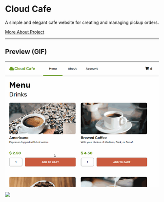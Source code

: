 # Cloud Cafe

A simple and elegant cafe website for creating and managing pickup orders.

[More About Project](https://docs.google.com/document/d/1NYFWOZYdl1Sm-Q_gOm00AdWmEpV6wkcPkNkulVgx_qU/edit?usp=sharing)

---------------
Preview (GIF)
---------------
![](353_demo.gif)

![](demo2.gif)
